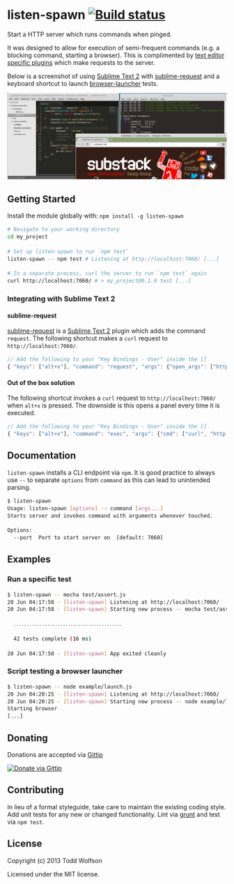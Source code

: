 # listen-spawn [![Build status](https://travis-ci.org/twolfson/listen-spawn.png)](https://travis-ci.org/twolfson/listen-spawn)

Start a HTTP server which runs commands when pinged.

It was designed to allow for execution of semi-frequent commands (e.g. a blocking command, starting a browser). This is complimented by [text editor specific plugins][plugins] which make requests to the server.

Below is a screenshot of using [Sublime Text 2][subl] with [sublime-request][request] and a keyboard shortcut to launch [browser-launcher][launcher] tests.

![Sublime Text 2 using sublime-request and browser-launcher][screenshot]

[plugins]: #sublime-text-plugin
[subl]: http://sublimetext.com/
[screenshot]: screenshot.png
[launcher]: https://github.com/substack/browser-launcher

## Getting Started
Install the module globally with: `npm install -g listen-spawn`

```sh
# Navigate to your working directory
cd my_project

# Set up listen-spawn to run `npm test`
listen-spawn -- npm test # Listening at http://localhost:7060/ [...]

# In a separate process, curl the server to run `npm test` again
curl http://localhost:7060/ # > my_project@0.1.0 test [...]
```

### Integrating with Sublime Text 2
#### sublime-request
[sublime-request][request] is a [Sublime Text 2][subl] plugin which adds the command `request`. The following shortcut makes a `curl` request to `http://localhost:7060/`.

```js
// Add the following to your "Key Bindings - User" inside the []
{ "keys": ["alt+x"], "command": "request", "args": {"open_args": ["http://localhost:7060/"]} }
```

[request]: https://github.com/twolfson/sublime-request

#### Out of the box solution
The following shortcut invokes a `curl` request to `http://localhost:7060/` when `alt+x` is pressed. The downside is this opens a panel every time it is executed.

```js
// Add the following to your "Key Bindings - User" inside the []
{ "keys": ["alt+x"], "command": "exec", "args": {"cmd": ["curl", "http://localhost:7060/"]} }
```

## Documentation
`listen-spawn` installs a CLI endpoint via `npm`. It is good practice to always use `--` to separate `options` from `command` as this can lead to unintended parsing.

```sh
$ listen-spawn
Usage: listen-spawn [options] -- command [args...]
Starts server and invokes command with arguments whenever touched.

Options:
  --port  Port to start server on  [default: 7060]
```

## Examples
### Run a specific test
```sh
$ listen-spawn -- mocha test/assert.js
20 Jun 04:17:58 - [listen-spawn] Listening at http://localhost:7060/
20 Jun 04:17:58 - [listen-spawn] Starting new process -- mocha test/assert.js

  ․․․․․․․․․․․․․․․․․․․․․․․․․․․․․․․․․․․․․․․․․․

  42 tests complete (16 ms)

20 Jun 04:17:58 - [listen-spawn] App exited cleanly
```

### Script testing a browser launcher
```sh
$ listen-spawn -- node example/launch.js
20 Jun 04:20:25 - [listen-spawn] Listening at http://localhost:7060/
20 Jun 04:20:25 - [listen-spawn] Starting new process -- node example/launch.js
Starting browser
[...]
```

## Donating
Donations are accepted via [Gittip][gittip]

[![Donate via Gittip](http://badgr.co/gittip/twolfson.png)][gittip]

[gittip]: https://www.gittip.com/twolfson/

## Contributing
In lieu of a formal styleguide, take care to maintain the existing coding style. Add unit tests for any new or changed functionality. Lint via [grunt](https://github.com/gruntjs/grunt) and test via `npm test`.

## License
Copyright (c) 2013 Todd Wolfson

Licensed under the MIT license.
